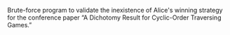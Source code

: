 Brute-force program to validate the inexistence of Alice's winning strategy for the conference paper “A Dichotomy Result for Cyclic-Order Traversing Games.”
